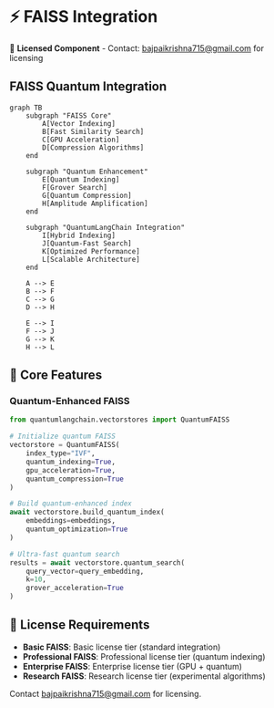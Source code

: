 # ⚡ FAISS Integration

🔐 **Licensed Component** - Contact: [bajpaikrishna715@gmail.com](mailto:bajpaikrishna715@gmail.com) for licensing

## FAISS Quantum Integration

```mermaid
graph TB
    subgraph "FAISS Core"
        A[Vector Indexing]
        B[Fast Similarity Search]
        C[GPU Acceleration]
        D[Compression Algorithms]
    end
    
    subgraph "Quantum Enhancement"
        E[Quantum Indexing]
        F[Grover Search]
        G[Quantum Compression]
        H[Amplitude Amplification]
    end
    
    subgraph "QuantumLangChain Integration"
        I[Hybrid Indexing]
        J[Quantum-Fast Search]
        K[Optimized Performance]
        L[Scalable Architecture]
    end
    
    A --> E
    B --> F
    C --> G
    D --> H
    
    E --> I
    F --> J
    G --> K
    H --> L
```

## 🌟 Core Features

### Quantum-Enhanced FAISS

```python
from quantumlangchain.vectorstores import QuantumFAISS

# Initialize quantum FAISS
vectorstore = QuantumFAISS(
    index_type="IVF",
    quantum_indexing=True,
    gpu_acceleration=True,
    quantum_compression=True
)

# Build quantum-enhanced index
await vectorstore.build_quantum_index(
    embeddings=embeddings,
    quantum_optimization=True
)

# Ultra-fast quantum search
results = await vectorstore.quantum_search(
    query_vector=query_embedding,
    k=10,
    grover_acceleration=True
)
```

## 🔐 License Requirements

- **Basic FAISS**: Basic license tier (standard integration)
- **Professional FAISS**: Professional license tier (quantum indexing)
- **Enterprise FAISS**: Enterprise license tier (GPU + quantum)
- **Research FAISS**: Research license tier (experimental algorithms)

Contact [bajpaikrishna715@gmail.com](mailto:bajpaikrishna715@gmail.com) for licensing.

